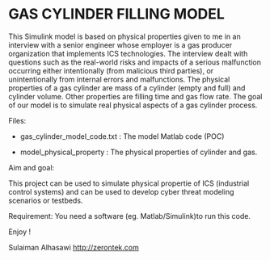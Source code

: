 # GAS CYLINDER FILLING MODEL

This Simulink model is based on physical properties given to me in an interview with a senior engineer whose employer is a gas producer organization that implements ICS technologies. The interview dealt with questions such as the real-world risks and impacts of a serious malfunction occurring either intentionally (from malicious third parties), or unintentionally from internal errors and malfunctions. The physical properties of a gas cylinder are mass of a cylinder (empty and full) and cylinder volume. Other properties are filling time and gas flow rate. The goal of our model is to simulate real physical aspects of a gas cylinder process.

Files:
 - gas_cylinder_model_code.txt : The model Matlab code (POC)

 - model_physical_property : The physical properties of cylinder and gas.

Aim and goal:

This project can be used to simulate physical propertie of ICS (industrial control systems) and can be used to develop cyber threat modeling scenarios or testbeds.

Requirement: You need a software (eg. Matlab/Simulink)to run this code. 

Enjoy !

 Sulaiman Alhasawi
 http://zerontek.com
